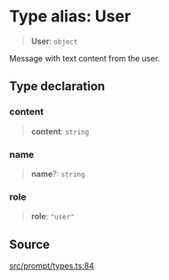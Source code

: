 # Type alias: User

> **User**: `object`

Message with text content from the user.

## Type declaration

### content

> **content**: `string`

### name

> **name**?: `string`

### role

> **role**: `"user"`

## Source

[src/prompt/types.ts:84](https://github.com/dexaai/llm-tools/blob/2a387dc/src/prompt/types.ts#L84)
